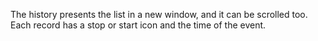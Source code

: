 The history presents the list in a new window, and it can be scrolled too. Each record has a stop or start icon and the time of the event.